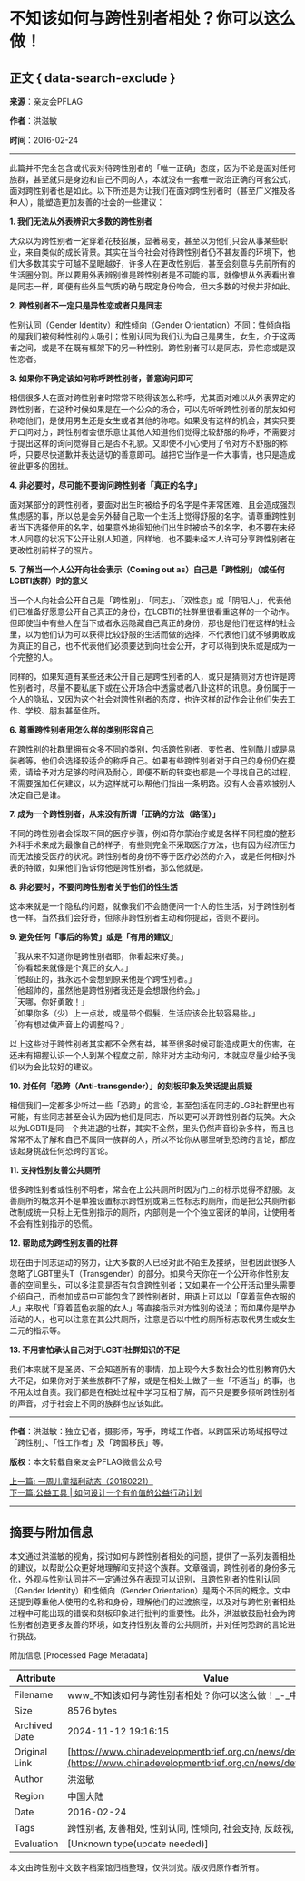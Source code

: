 # 不知该如何与跨性别者相处？你可以这么做！

## 正文 { data-search-exclude }


**来源**：亲友会PFLAG  

**作者**：洪滋敏  

**时间**：2016-02-24  

---

此篇并不完全包含或代表对待跨性别者的「唯一正确」态度，因为不论是面对任何族群，甚至就只是身边和自己不同的人，本就没有一套唯一政治正确的可套公式，面对跨性别者也是如此。以下所述是为让我们在面对跨性别者时（甚至广义推及各种人），能塑造更加友善的社会的一些建议：

**1\. 我们无法从外表辨识大多数的跨性别者**  

大众以为跨性别者一定穿着花枝招展，显著易变，甚至以为他们只会从事某些职业，来自类似的成长背景。其实在当今社会对待跨性别者仍不甚友善的环境下，他们大多数其实宁可越不显眼越好，许多人在更改性别后，甚至会刻意与先前所有的生活圈分割。所以要用外表辨别谁是跨性别者是不可能的事，就像想从外表看出谁是同志一样，即便有些外显气质的确与既定身份吻合，但大多数的时候并非如此。

**2\. 跨性别者不一定只是异性恋或者只是同志**  

性别认同（Gender Identity）和性倾向（Gender Orientation）不同：性倾向指的是我们被何种性别的人吸引；性别认同为我们认为自己是男生，女生，介于这两者之间，或是不在既有框架下的另一种性别。跨性别者可以是同志，异性恋或是双性恋者。

**3\. 如果你不确定该如何称呼跨性别者，善意询问即可**  

相信很多人在面对跨性别者时常常不晓得该怎么称呼，尤其面对难以从外表界定的跨性别者，在这种时候如果是在一个公众的场合，可以先听听跨性别者的朋友如何称唿他们，是使用男生还是女生或者其他的称唿。如果没有这样的机会，其实只要开口问对方，跨性别者会很乐意让其他人知道他们觉得比较舒服的称呼，不需要对于提出这样的询问觉得自己是否不礼貌。又即使不小心使用了令对方不舒服的称呼，只要尽快道歉并表达适切的善意即可。越把它当作是一件大事情，也只是造成彼此更多的困扰。

**4\. 非必要时，尽可能不要询问跨性别者「真正的名字」**  

面对某部分的跨性别者，要面对出生时被给予的名字是件非常困难、且会造成强烈焦虑感的事，所以总是会另外替自己取一个生活上觉得舒服的名字。请尊重跨性别者当下选择使用的名字，如果意外地得知他们出生时被给予的名字，也不要在未经本人同意的状况下公开让别人知道，同样地，也不要未经本人许可分享跨性别者在更改性别前样子的照片。

**5\. 了解当一个人公开向社会表示（Coming out as）自己是「跨性别」（或任何LGBTI族群）时的意义**  

当一个人向社会公开自己是「跨性别」、「同志」、「双性恋」或「阴阳人」，代表他们已准备好愿意公开自己真正的身份，在LGBTI的社群里很看重这样的一个动作。但即使当中有些人在当下或者永远隐藏自己真正的身份，那也是他们在这样的社会里，以为他们认为可以获得比较舒服的生活而做的选择，不代表他们就不够勇敢成为真正的自己，也不代表他们必须要达到向社会公开，才可以得到快乐或是成为一个完整的人。

同样的，如果知道有某些还未公开自己是跨性别者的人，或只是猜测对方也许是跨性别者时，尽量不要私底下或在公开场合中透露或者八卦这样的讯息。身份属于一个人的隐私，又因为这个社会对跨性别者的态度，也许这样的动作会让他们失去工作、学校、朋友甚至住所。

**6\. 尊重跨性别者用怎么样的类别形容自己**  

在跨性别的社群里拥有众多不同的类别，包括跨性别者、变性者、性别酷儿或是易装者等，他们会选择较适合的称呼自己。如果有些跨性别者对于自己的身份仍在摸索，请给予对方足够的时间及耐心，即便不断的转变也都是一个寻找自己的过程，不需要强加任何建议，以为这样就可以帮他们指出一条明路。没有人会喜欢被别人决定自己是谁。

**7\. 成为一个跨性别者，从来没有所谓「正确的方法（路径）」**  

不同的跨性别者会採取不同的医疗步骤，例如荷尔蒙治疗或是各样不同程度的整形外科手术来成为最像自己的样子，有些则完全不采取医疗方法，也有因为经济压力而无法接受医疗的状况。跨性别者的身份不等于医疗必然的介入，或是任何相对外表的特徵，如果他们告诉你他是跨性别者，那么他就是。

**8\. 非必要时，不要问跨性别者关于他们的性生活**  

这本来就是一个隐私的问题，就像我们不会随便问一个人的性生活，对于跨性别者也一样。当然我们会好奇，但除非跨性别者主动和你提起，否则不要问。

**9\. 避免任何「事后的称赞」或是「有用的建议」**  

「我从来不知道你是跨性别者耶，你看起来好美。」  
「你看起来就像是个真正的女人。」  
「他超正的，我永远不会想到原来他是个跨性别者。」  
「他超帅的，虽然他是跨性别者我还是会想跟他约会。」  
「天哪，你好勇敢！」  
「如果你多（少）上一点妆，或是带个假髮，生活应该会比较容易些。」  
「你有想过做声音上的调整吗？」  

以上这些对于跨性别者其实都不全然有益，甚至很多时候可能造成更大的伤害，在还未有把握认识一个人到某个程度之前，除非对方主动询问，本就应尽量少给予我们以为会比较好的建议。

**10\. 对任何「恐跨（Anti-transgender）」的刻板印象及笑话提出质疑**  

相信我们一定都多少听过一些「恐跨」的言论，甚至包括在同志的LGB社群里也有可能，有些同志甚至会认为因为他们是同志，所以更可以开跨性别者的玩笑。大众以为LGBTI是同一个共进退的社群，其实不全然，里头仍然声音纷杂多样，而且也常常不太了解和自己不属同一族群的人，所以不论你从哪里听到恐跨的言论，都应该起身挑战任何恐跨的言论。

**11\. 支持性别友善公共厕所**  

很多跨性别者或性别不明者，常会在上公共厕所时因为门上的标示觉得不舒服。友善厕所的概念并不是单独设置标示跨性别或第三性标志的厕所，而是把公共厕所都改制成统一只标上无性别指示的厕所，内部则是一个个独立密闭的单间，让使用者不会有性别指示的恐慌。

**12\. 帮助成为跨性别友善的社群**  

现在由于同志运动的努力，让大多数的人已经对此不陌生及接纳，但也因此很多人忽略了LGBT里头T（Transgender）的部分。如果今天你在一个公开称作性别友善的空间里头，可以多注意是否有包含跨性别者；又如果在一个公开活动里头需要介绍自己，而参加成员中可能包含了跨性别者时，用语上可以以「穿着蓝色衣服的人」来取代「穿着蓝色衣服的女人」等直接指示对方性别的说法；而如果你是举办活动的人，也可以注意在其公共厕所，注意是否以中性的厕所标志取代男生或女生二元的指示等。

**13\. 不用害怕承认自己对于LGBTI社群知识的不足**  

我们本来就不是圣贤、不会知道所有的事情，加上现今大多数社会的性别教育仍大大不足，如果你对于某些族群不了解，或是在相处上做了一些「不适当」的事，也不用太过自责。我们都是在相处过程中学习互相了解，而不只是要多倾听跨性别者的声音，对于社会上不同的族群也应该如此。

---

**作者**：洪滋敏：独立记者，摄影师，写手，跨域工作者。以跨国采访场域报导过「跨性别」、「性工作者」及「跨国移民」等。  

**版权**：本文转载自亲友会PFLAG微信公众号  

[上一篇: 一周儿童福利动态（20160221）](https://www.chinadevelopmentbrief.org.cn/news/detail/15662.html)  
[下一篇:公益工具 | 如何设计一个有价值的公益行动计划](https://www.chinadevelopmentbrief.org.cn/news/detail/65722.html)  

---

## 摘要与附加信息

<!-- tcd_abstract -->
本文通过洪滋敏的视角，探讨如何与跨性别者相处的问题，提供了一系列友善相处的建议，以帮助公众更好地理解和支持这个族群。文章强调，跨性别者的身份多元化，外观与性别认同并不一定通过外在表现可以识别，且跨性别者的性别认同（Gender Identity）和性倾向（Gender Orientation）是两个不同的概念。文中还提到尊重他人使用的名称和身份，理解他们的过渡旅程，以及对与跨性别者相处过程中可能出现的错误和刻板印象进行批判的重要性。此外，洪滋敏鼓励社会为跨性别者创造更多友善的环境，如支持性别友善的公共厕所，并对任何恐跨的言论进行挑战。
<!-- tcd_abstract_end -->

附加信息 [Processed Page Metadata]

| Attribute       | Value                                  |
|-----------------|----------------------------------------|
| Filename        | www_不知该如何与跨性别者相处？你可以这么做！_-_中国发展简报.md                             |
| Size            | 8576 bytes                           |
| Archived Date   | 2024-11-12 19:16:15                             |
| Original Link   | [https://www.chinadevelopmentbrief.org.cn/news/detail/15664.html](https://www.chinadevelopmentbrief.org.cn/news/detail/15664.html)                       |
| Author          | 洪滋敏                               |
| Region          | 中国大陆                               |
| Date            | 2016-02-24                                 |
| Tags            | 跨性别者, 友善相处, 性别认同, 性倾向, 社会支持, 反歧视, 教育, 公共厕所                                 |
| Evaluation            | [Unknown type(update needed)]                                 |
<!-- tcd_table_end -->

本文由跨性别中文数字档案馆归档整理，仅供浏览。版权归原作者所有。
